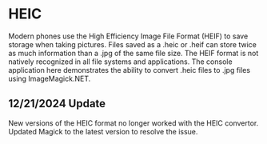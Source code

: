 # HEIC

Modern phones use the High Efficiency Image File Format (HEIF) to save storage when taking pictures. Files saved as a .heic or .heif can store twice as much information than a .jpg of the same file size. The HEIF format is not natively recognized in all file systems and applications. The console application here demonstrates the ability to convert .heic files to .jpg files using ImageMagick.NET. 

## 12/21/2024 Update
New versions of the HEIC format no longer worked with the HEIC convertor. Updated Magick to the latest version to resolve the issue. 
